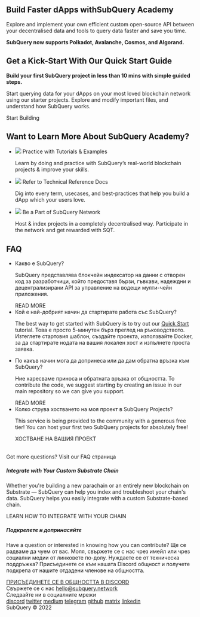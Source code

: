 <link rel="stylesheet" href="/assets/style/welcome.css" as="style" />
<div class="top2Sections">
  <section class="welcomeWords">
    <div class="main">
      <div>
        <h2 class="welcomeTitle">Build Faster dApps with<span>SubQuery Academy</span></h2>
        <p>Explore and implement your own efficient custom open-source API between your decentralised data and tools to query data faster and save you time.</p>
        <p><strong>SubQuery now supports Polkadot, Avalanche, Cosmos, and Algorand.</strong></p>
      </div>
    </div>
  </section>
  <section class="startSection main">
    <div>
      <h2 class="title">Get a Kick-Start With Our <span>Quick Start Guide</span></h2>
      <p><strong>Build your first SubQuery project in less than 10 mins with simple guided steps.</strong></p>
      <p>Start querying data for your dApps on your most loved blockchain network using our starter projects. Explore and modify important files, and understand how SubQuery works.
      </p>
      <span class="button">
        <router-link :to="{path: '/quickstart/quickstart.html'}"> 
          <span>Start Building</span>
        </router-link>
      </span>
    </div>
  </section>
</div>
<div class="main">
  <div>
    <div>
    <h2 class="title" text-align:center>Want to Learn More About SubQuery Academy?</h2>
    </div>
    <ul class="list">
      <li>
        <router-link :to="{path: '/academy/tutorials_examples/introduction.html'}">
          <div>
            <img src="/assets/img/tutorialsIcon.svg" />
            <span>Practice with Tutorials & Examples</span>
            <p>Learn by doing and practice with SubQuery’s real-world blockchain projects & improve your skills.</p>
          </div>
        </router-link>
      </li>
      <li>
        <router-link :to="{path: '/build/introduction.html'}"> 
          <div>
            <img src="/assets/img/docsIcon.svg" />
            <span>Refer to Technical Reference Docs</span>
            <p>Dig into every term, usecases, and best-practices that help you build a dApp which your users love.</p>
          </div>
        </router-link>
      </li>
      <li>
        <router-link :to="{path: '/subquery_network/introduction.html'}"> 
          <div>
            <img src="/assets/img/networkIcon.svg" />
            <span>Be a Part of SubQuery Network</span>
            <p>Host & index projects in a completely decentralised way. Participate in the network and get rewarded with SQT.</p>
          </div>
        </router-link>
      </li>
    </ul>
  </div>
</div>
<section class="faqSection main">
  <div>
    <h2 class="title">FAQ</h2>
    <ul class="faqList">
      <li>
        <div class="title">Какво е SubQuery?</div>
        <div class="content">
          <p>SubQuery представлява блокчейн индексатор на данни с отворен код за разработчици, който предоставя бързи, гъвкави, надеждни и децентрализирани API за управление на водещи мулти-чейн приложения.</p>
          <span class="more">
            <router-link :to="{path: '/faqs/faqs.html#what-is-subquery'}">READ MORE</router-link>
          </span>
        </div>
      </li>
      <li>
        <div class="title">Кой е най-добрият начин да стартирате работа със SubQuery?</div>
        <div class="content">
          <p>The best way to get started with SubQuery is to try out our <a href="/quickstart/quickstart.html">Quick Start</a> tutorial. Това е просто 5-минутен бърз преглед на ръководството. Изтеглете стартовия шаблон, създайте проекта, използвайте Docker, за да стартирате нодата на вашия локален хост и изпълнете проста заявка.</p>
        </div>
      </li>
      <li>
        <div class="title">По какъв начин мога да допринеса или да дам обратна връзка към SubQuery?</div>
        <div class="content">
          <p>Ние харесваме приноса и обратната връзка от общността. To contribute the code, we suggest starting by creating an issue in our main repository so we can give you support.</p>
          <span class="more">
            <router-link :to="{path: '/faqs/faqs.html#how-can-i-contribute-or-give-feedback-to-subquery'}">READ MORE</router-link>
          </span> 
        </div>
      </li>
      <li>
        <div class="title">Колко струва хостването на моя проект в SubQuery Projects?</div>
        <div class="content">
          <p>This service is being provided to the community with a generous free tier! You can host your first two SubQuery projects for absolutely free!</p>
          <span class="more">
            <router-link :to="{path: '/run_publish/publish.html'}">ХОСТВАНЕ НА ВАШИЯ ПРОЕКТ </router-link>
          </span>
        </div>
      </li>
    </ul><br>
    Got more questions? Visit our <router-link :to="{path: '/faqs/faqs.html'}">FAQ</router-link> страница     
  </div>
</section>
<section class="main">
  <div>
    <div class="lastIntroduce lastIntroduce_1">
        <h5>Integrate with Your Custom Substrate Chain</h5>
        <p>Whether you're building a new parachain or an entirely new blockchain on Substrate — SubQuery can help you index and troubleshoot your chain's data. SubQuery helps you easily integrate with a custom Substrate-based chain.</p>
        <span class="more">
          <router-link :to="{path: '/build/manifest/polkadot.html#custom-substrate-chains'}">LEARN HOW TO INTEGRATE WITH YOUR CHAIN</router-link>
        </span>
    </div>
    <div class="lastIntroduce lastIntroduce_2">
        <h5>Подкрепете и допринасяйте</h5>
        <p>Have a question or interested in knowing how you can contribute? Ще се радваме да чуем от вас. Моля, свържете се с нас чрез имейл или чрез социални медии от линковете по-долу. Нуждаете се от техническа поддръжка? Присъединете се към нашата Discord общност и получете подкрепа от нашите отдадени членове на общността. </p>
        <a class="more" target="_blank" href="https://discord.com/invite/subquery">ПРИСЪЕДИНЕТЕ СЕ В ОБЩНОСТТА В DISCORD</a>
    </div>
    </div>
</section>
<section class="main connectSection">
  <div class="email">
    <span>Свържете се с нас</span>
    <a href="mailto:hello@subquery.network">hello@subquery.network</a>
  </div>
  <div>
    <div>Следвайте ни в социалните мрежи</div>
    <div class="connectWay">
      <a href="https://discord.com/invite/78zg8aBSMG" target="_blank" class="connectDiscord">discord</a>
      <a href="https://twitter.com/subquerynetwork" target="_blank" class="connectTwitter">twitter</a>
      <a href="https://medium.com/@subquery" target="_blank" class="connectMedium">medium</a>
      <a href="https://t.me/subquerynetwork" target="_blank" class="connectTelegram">telegram</a>
      <a href="https://github.com/OnFinality-io/subql" target="_blank" class="connectGithub">github</a>
      <a href="https://matrix.to/#/#subquery:matrix.org" target="_blank" class="connectMatrix">matrix</a>
      <a href="https://www.linkedin.com/company/subquery/" target="_blank" class="connectLinkedin">linkedin</a>
    </div>
  </div>
</section>
<div class="footer">
  <div class="main"><div>SubQuery © 2022</div></div>
</div>
<!--<script charset="utf-8" src="/assets/js/welcome.js"></script>-->
